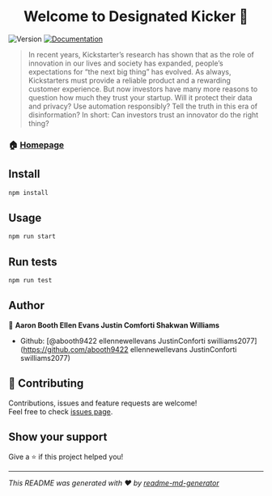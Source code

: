 <h1 align="center">Welcome to Designated Kicker 👋</h1>
<p>
  <img alt="Version" src="https://img.shields.io/badge/version-1.0.0-blue.svg?cacheSeconds=2592000" />
  <a href="https://github.com/ABooth9422/Project2/blob/master/README.md">
    <img alt="Documentation" src="https://img.shields.io/badge/documentation-yes-brightgreen.svg" target="_blank" />
  </a>
</p>

> In recent years, Kickstarter’s research has shown that as the role of innovation in our lives and society has expanded, people’s expectations for “the next big thing” has evolved. As always, Kickstarters must provide a reliable product and a rewarding customer experience. But now investors have many more reasons to question how much they trust your startup. Will it protect their data and privacy? Use automation responsibly? Tell the truth in this era of disinformation? In short: Can investors trust an innovator do the right thing?

### 🏠 [Homepage](https://blooming-atoll-38469.herokuapp.com/)

## Install

```sh
npm install
```

## Usage

```sh
npm run start
```

## Run tests

```sh
npm run test
```

## Author

👤 **Aaron Booth Ellen Evans Justin Comforti Shakwan Williams**

* Github: [@abooth9422 ellennewellevans JustinConforti swilliams2077](https://github.com/abooth9422 ellennewellevans JustinConforti swilliams2077)

## 🤝 Contributing

Contributions, issues and feature requests are welcome!<br />Feel free to check [issues page](https://github.com/ABooth9422/Project2/issues).

## Show your support

Give a ⭐️ if this project helped you!

***
_This README was generated with ❤️ by [readme-md-generator](https://github.com/kefranabg/readme-md-generator)_